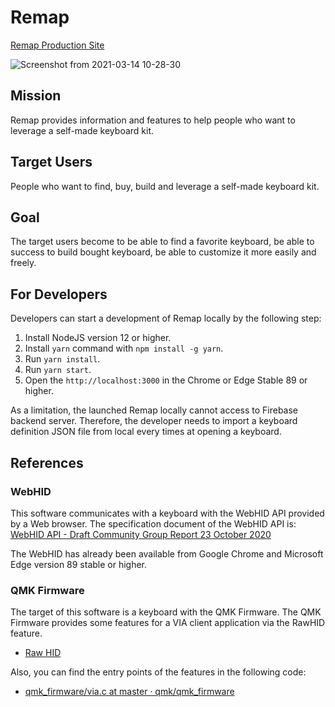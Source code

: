 # Remap

[Remap Production Site](https://remap-keys.app)

![Screenshot from 2021-03-14 10-28-30](https://user-images.githubusercontent.com/261787/111054447-1bc5f200-84b0-11eb-8bc6-3df9e198d0dd.png)

## Mission

Remap provides information and features to help people who want to leverage a self-made keyboard kit.

## Target Users

People who want to find, buy, build and leverage a self-made keyboard kit.

## Goal

The target users become to be able to find a favorite keyboard, be able to success to build bought keyboard, be able to customize it more easily and freely.

## For Developers

Developers can start a development of Remap locally by the following step:

1. Install NodeJS version 12 or higher.
2. Install `yarn` command with `npm install -g yarn`.
3. Run `yarn install`.
4. Run `yarn start`.
5. Open the `http://localhost:3000` in the Chrome or Edge Stable 89 or higher.

As a limitation, the launched Remap locally cannot access to Firebase backend server. Therefore, the developer needs to import a keyboard definition JSON file from local every times at opening a keyboard.

## References

### WebHID

This software communicates with a keyboard with the WebHID API provided by a Web browser. The specification document of the WebHID API is: [WebHID API - Draft Community Group Report 23 October 2020](https://wicg.github.io/webhid/)

The WebHID has already been available from Google Chrome and Microsoft Edge version 89 stable or higher.

### QMK Firmware

The target of this software is a keyboard with the QMK Firmware. The QMK Firmware provides some features for a VIA client application via the RawHID feature.

- [Raw HID](https://docs.qmk.fm/#/feature_rawhid)

Also, you can find the entry points of the features in the following code:

- [qmk_firmware/via.c at master · qmk/qmk_firmware](https://github.com/qmk/qmk_firmware/blob/master/quantum/via.c#L202)
